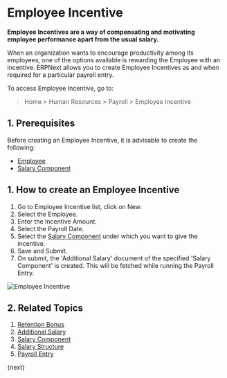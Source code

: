 <!-- add-breadcrumbs -->
# Employee Incentive

**Employee Incentives are a way of compensating and motivating employee performance apart from the usual salary.**

When an organization wants to encourage productivity among its employees, one of the options available is rewarding the Employee with an incentive. ERPNext allows you to create Employee Incentives as and when required for a particular payroll entry.


To access Employee Incentive, go to:
> Home > Human Resources > Payroll > Employee Incentive

## 1. Prerequisites

Before creating an Employee Incentive, it is advisable to create the following:

* [Employee](/docs/v13/user/manual/en/human-resources/employee)
* [Salary Component](/docs/v13/user/manual/en/human-resources/salary-component)

## 1. How to create an Employee Incentive

1. Go to Employee Incentive list, click on New.
1. Select the Employee.
1. Enter the Incentive Amount.
1. Select the Payroll Date.
1. Select the [Salary Component](/docs/v13/user/manual/en/human-resources/salary-component) under which you want to give the incentive.
1. Save and Submit.
1. On submit, the 'Additional Salary' document of the specified 'Salary Component' is created. This will be fetched while running the Payroll Entry.

 <img class="screenshot" alt="Employee Incentive" src="/docs/v13/assets/img/human-resources/employee-incentive.png">

## 2. Related Topics

1. [Retention Bonus](/docs/v13/user/manual/en/human-resources/retention-bonus)
1. [Additional Salary](/docs/v13/user/manual/en/human-resources/additional-salary)
1. [Salary Component](/docs/v13/user/manual/en/human-resources/salary-component)
1. [Salary Structure](/docs/v13/user/manual/en/human-resources/salary-structure)
1. [Payroll Entry](/docs/v13/user/manual/en/human-resources/payroll-entry)

{next}
